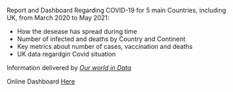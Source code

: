 Report and Dashboard Regarding COVID-19 for 5 main Countries, including UK, from March 2020 to May 2021:
- How the desease has spread during time
- Number of infected and deaths by Country and Continent
- Key metrics about number of cases, vaccination and deaths
- UK data regardgin Covid situation 

Information delivered by [*Our world in Data*](https://ourworldindata.org/covid-deaths)


Online Dashboard [Here](https://app.powerbi.com/view?r=eyJrIjoiZGI5ZDRiMzAtMDNmZC00MzMyLWIzOGEtY2JiYTFjMDllZjdmIiwidCI6IjdiMjIzMjk0LTFhMjktNDYxYi1iYmJkLTU0NTI0MGIxNjQ3NiJ9&pageName=ReportSection)
